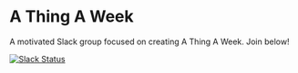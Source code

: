 # A Thing A Week

A motivated Slack group focused on creating A Thing A Week. Join below!

[![Slack Status](http://slack.athingaweek.com/badge.svg)](https://athingaweek.com)
